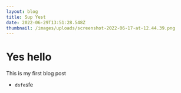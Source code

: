```yaml
---
layout: blog
title: Sup Yest
date: 2022-06-29T13:51:28.548Z
thumbnail: /images/uploads/screenshot-2022-06-17-at-12.44.39.png
---
```

# Yes hello

This is my first blog post

* `dsfe`sfe

```

```

```

```



![]()